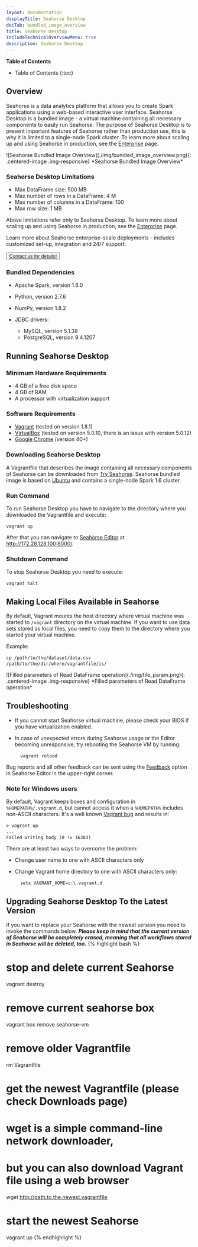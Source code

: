 ```yaml
---
layout: documentation
displayTitle: Seahorse Desktop
docTab: bundled_image_overview
title: Seahorse Desktop
includeTechnicalOverviewMenu: true
description: Seahorse Desktop
---
```



**Table of Contents**

* Table of Contents
{:toc}

## Overview

Seahorse is a data analytics platform that allows you to create Spark applications using a web-based interactive user interface.
Seahorse Desktop is a bundled image - a virtual machine containing all necessary components to easily run Seahorse.
The purpose of Seahorse Desktop is to present important features of Seahorse rather than
production use, this is why it is limited to a single-node Spark cluster.
To learn more about scaling up and using Seahorse in production, see the
<a href="https://seahorse.deepsense.io/enterprise.html">Enterprise</a> page.

<div class="centered-container" markdown="1">
  ![Seahorse Bundled Image Overview](./img/bundled_image_overview.png){: .centered-image .img-responsive}
  *Seahorse Bundled Image Overview*
</div>



### Seahorse Desktop Limitations

* Max DataFrame size: 500 MB
* Max number of rows in a DataFrame: 4 M
* Max number of columns in a DataFrame: 100
* Max row size: 1 MB

Above limitations refer only to Seahorse Desktop.
To learn more about scaling up and using Seahorse in production,
see the <a href="https://seahorse.deepsense.io/enterprise.html">Enterprise</a> page.


<div class="contact-block">
	<div class="contact-info">
		<p>Learn more about Seahorse enterprise-scale deployments
		- includes customized set-up, integration and 24/7 support.</p>
	</div>
	<div>
		<button class="contact-block-button">
			<a target="_blank" href="http://deepsense.io/about-us/contact/">
			Contact us for details!
			</a>
		</button>
	</div>
</div>

### Bundled Dependencies

* Apache Spark, version 1.6.0
* Python, version 2.7.6
* NumPy, version 1.8.2
* JDBC drivers:

    -   MySQL, version 5.1.38
    -   PostgreSQL, version 9.4.1207


## Running Seahorse Desktop

### Minimum Hardware Requirements
* 4 GB of a free disk space
* 4 GB of RAM
* A processor with virtualization support

### Software Requirements
* <a target="_blank" href="https://www.vagrantup.com/">Vagrant</a> (tested on version 1.8.1)
* <a target="_blank" href="https://www.virtualbox.org/">VirtualBox</a> (tested on version 5.0.10, there is an issue with version 5.0.12)
* <a target="_blank" href="https://www.google.com/chrome/">Google Chrome</a> (version 40+)

### Downloading Seahorse Desktop

A Vagrantfile that describes the image containing all necessary components of Seahorse can be downloaded from
<a target="_blank" href="https://seahorse.deepsense.io/downloads.html">Try Seahorse</a>.
Seahorse bundled image is based on <a target="_blank" href="http://www.ubuntu.com/">Ubuntu</a> and contains
a single-node Spark 1.6 cluster.

### Run Command
To run Seahorse Desktop you have to navigate to the directory where you downloaded the Vagrantfile and execute:

    vagrant up

After that you can navigate to <a target="_blank" href="{{ site.SEAHORSE_EDITOR_ADDRESS }}">Seahorse Editor</a>
at <a target="_blank" href="http://172.28.128.100:8000/">http://172.28.128.100:8000/</a>.

### Shutdown Command
To stop Seahorse Desktop you need to execute:

    vagrant halt

## Making Local Files Available in Seahorse
By default, Vagrant mounts the host directory where virtual machine was started to `/vagrant` directory on the virtual machine.
If you want to use data sets stored as local files, you need to copy them to the directory where you started your virtual machine.

Example:

    cp /path/to/the/dataset/data.csv /path/to/the/dir/where/vagrantfile/is/

<div class="centered-container" markdown="1">
  ![Filled parameters of Read DataFrame operation](./img/file_param.png){: .centered-image .img-responsive}
  *Filled parameters of Read DataFrame operation*
</div>



## Troubleshooting
* If you cannot start Seahorse virtual machine, please check your BIOS if you have virtualization enabled.
* In case of unexpected errors during Seahorse usage or the Editor becoming unresponsive,
try rebooting the Seahorse VM by running:

        vagrant reload

Bug reports and all other feedback can be sent using the
<a target="_blank" href="http://feedback.seahorse.deepsense.io">Feedback</a>
option in Seahorse Editor in the upper-right corner.

### Note for Windows users

By default, Vagrant keeps boxes and configuration in `%HOMEPATH%/.vagrant.d`,
but cannot access it when a `%HOMEPATH%` includes non-ASCII characters.
It's a well known <a target="_blank" href="https://github.com/mitchellh/vagrant/issues/4966">Vagrant bug</a> and results in:

    > vagrant up
    ...
    Failed writing body (0 != 16383)

There are at least two ways to overcome the problem:

* Change user name to one with ASCII characters only
* Change Vagrant home directory to one with ASCII characters only:

        setx VAGRANT_HOME=c:\.vagrant.d

## Upgrading Seahorse Desktop To the Latest Version
If you want to replace your Seahorse with the newest version you need to invoke
the commands below. ***Please keep in mind that the current version of Seahorse will be
completely erased, meaning that all workflows stored in Seahorse will be deleted, too.***
{% highlight bash %}
# stop and delete current Seahorse
vagrant destroy
# remove current seahorse box
vagrant box remove seahorse-vm
# remove older Vagrantfile
rm Vagrantfile
# get the newest Vagrantfile (please check Downloads page)
# wget is a simple command-line network downloader,
# but you can also download Vagrant file using a web browser
wget http://path.to.the.newest.vagrantfile
# start the newest Seahorse
vagrant up
{% endhighlight %}
